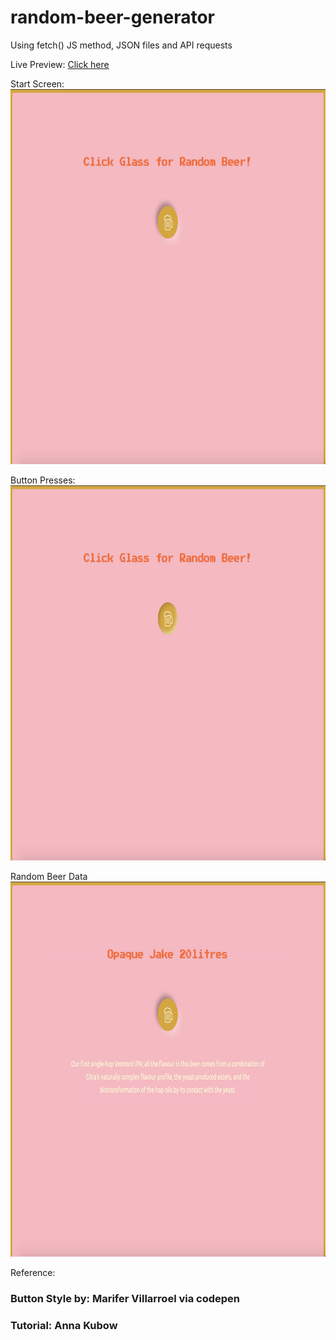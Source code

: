 # random-beer-generator

Using fetch() JS method, JSON files and API requests

Live Preview: [Click here](https://nicolegeorge.github.io/random-beer-generator/)

Start Screen:
</br>
<a href="#" rel="nofollow"><img height="600" src="https://github.com/NicoleGeorge/random-beer-generator/blob/main/images/start-page.png" style="max-width:100%;" target="_blank"></a>

Button Presses:
</br>
<a href="#" rel="nofollow"><img height="600" src="https://github.com/NicoleGeorge/random-beer-generator/blob/main/images/button-pressed.png" style="max-width:100%;" target="_blank"></a>

Random Beer Data
</br>
<a href="#" rel="nofollow"><img height="600" src="https://github.com/NicoleGeorge/random-beer-generator/blob/main/images/display-data.png" style="max-width:100%;" target="_blank"></a>

Reference:
### Button Style by: Marifer Villarroel via codepen
### Tutorial: Anna Kubow
